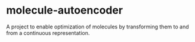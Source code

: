 # molecule-autoencoder
A project to enable optimization of molecules by transforming them to and from a continuous representation.
